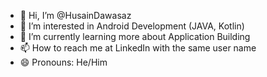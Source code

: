 - 👋 Hi, I’m @HusainDawasaz
- 👀 I’m interested in Android Development (JAVA, Kotlin)
- 🌱 I’m currently learning more about Application Building
- 📫 How to reach me at LinkedIn with the same user name
- 😄 Pronouns: He/Him

<!---
HusainDawasaz/HusainDawasaz is a ✨ special ✨ repository because its `README.md` (this file) appears on your GitHub profile.
You can click the Preview link to take a look at your changes.
--->
